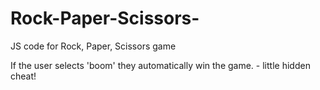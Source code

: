 # Rock-Paper-Scissors-
JS code for Rock, Paper, Scissors game

If the user selects 'boom' they automatically win the game. - little hidden cheat!
